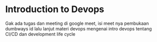 # Introduction to Devops

Gak ada tugas dan meeting di google meet, isi meet nya pembukaan dumbways id lalu lanjut materi devops mengenai intro devops tentang CI/CD dan development life cycle
